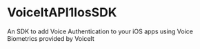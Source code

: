 # VoiceItAPI1IosSDK
An SDK to add Voice Authentication to your iOS apps using Voice Biometrics provided by VoiceIt

